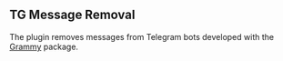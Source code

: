 ## TG Message Removal

The plugin removes messages from Telegram bots developed with the [Grammy](https://grammy.dev/) package. 
